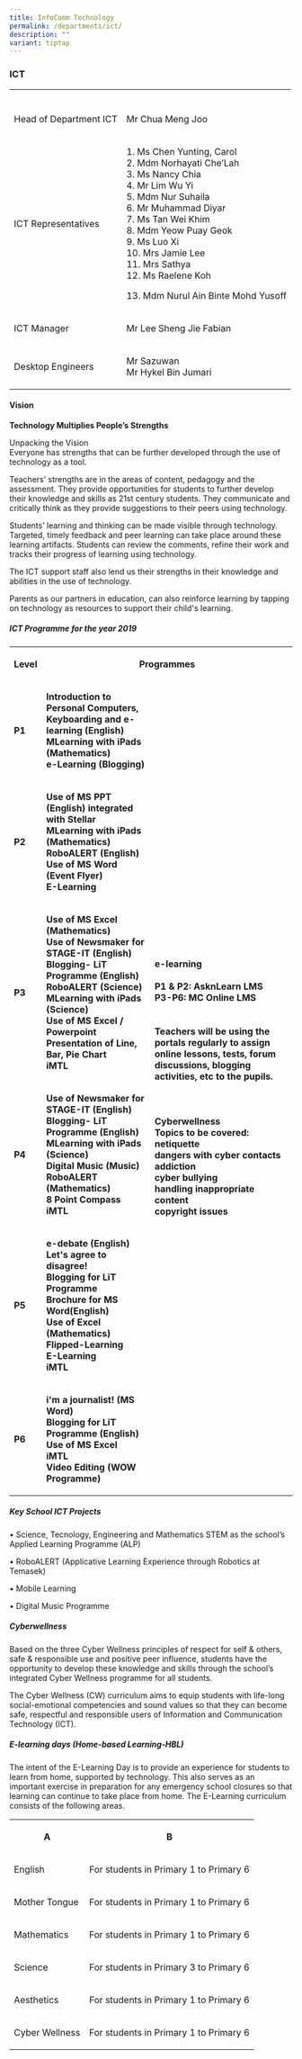 ```yaml
---
title: InfoComm Technology
permalink: /departments/ict/
description: ""
variant: tiptap
---
```

<h3>ICT</h3>
<table style="minWidth: 50px">
<colgroup>
<col>
<col>
</colgroup>
<tbody>
<tr>
<th rowspan="1" colspan="1">
<p></p>
</th>
<th rowspan="1" colspan="1">
<p></p>
</th>
</tr>
<tr>
<td rowspan="1" colspan="1">
<p>Head of Department ICT</p>
</td>
<td rowspan="1" colspan="1">
<p>Mr Chua Meng Joo</p>
</td>
</tr>
<tr>
<td rowspan="1" colspan="1">
<p>ICT Representatives</p>
</td>
<td rowspan="1" colspan="1">
<p>1. Ms Chen Yunting, Carol
<br>2. Mdm Norhayati Che’Lah
<br>3. Ms Nancy Chia
<br>4. Mr Lim Wu Yi
<br>5. Mdm Nur Suhaila
<br>6. Mr Muhammad Diyar
<br>7. Ms Tan Wei Khim
<br>8. Mdm Yeow Puay Geok
<br>9. Ms Luo Xi
<br>10. Mrs Jamie Lee
<br>11. Mrs Sathya
<br>12. Ms Raelene Koh</p>
<p>13. Mdm Nurul Ain Binte Mohd Yusoff</p>
</td>
</tr>
<tr>
<td rowspan="1" colspan="1">
<p>ICT Manager</p>
</td>
<td rowspan="1" colspan="1">
<p>Mr Lee Sheng Jie Fabian</p>
</td>
</tr>
<tr>
<td rowspan="1" colspan="1">
<p>Desktop Engineers</p>
</td>
<td rowspan="1" colspan="1">
<p>Mr Sazuwan
<br>Mr Hykel Bin Jumari</p>
</td>
</tr>
</tbody>
</table>
<h4>Vision</h4>
<p><strong>Technology Multiplies People’s Strengths</strong>&nbsp;</p>
<p>Unpacking the Vision
<br>Everyone has strengths that can be further developed through the use of
technology as a tool.&nbsp;</p>
<p>Teachers’ strengths are in the areas of content, pedagogy and the assessment.
They provide opportunities for students to further develop their knowledge
and skills as 21st century students. They communicate and critically think
as they provide suggestions to their peers using technology.&nbsp;</p>
<p>Students’ learning and thinking can be made visible through technology.
Targeted, timely feedback and peer learning can take place around these
learning artifacts. Students can review the comments, refine their work
and tracks their progress of learning using technology.</p>
<p>The ICT support staff also lend us their strengths in their knowledge
and abilities in the use of technology.&nbsp;</p>
<p>Parents as our partners in education, can also reinforce learning by tapping
on technology as resources to support their child's learning.&nbsp;</p>
<h5>ICT Programme for the year 2019</h5>
<table style="minWidth: 75px">
<colgroup>
<col>
<col>
<col>
</colgroup>
<tbody>
<tr>
<th rowspan="1" colspan="1">
<p><strong>Level<br></strong>
</p>
</th>
<th rowspan="1" colspan="2">
<p><strong>Programmes</strong>
</p>
</th>
</tr>
<tr>
<td rowspan="1" colspan="1">
<p><strong>P1 <br></strong>
</p>
</td>
<td rowspan="1" colspan="1">
<p><strong>Introduction to Personal Computers, Keyboarding and e-learning (English)<br>MLearning with iPads (Mathematics)<br>e-Learning (Blogging) <br></strong>
</p>
</td>
<td rowspan="6" colspan="1">
<p><strong>e-learning<br><br>P1 &amp; P2: AsknLearn LMS<br>P3-P6: MC Online LMS<br><br><br>Teachers will be using the portals regularly to assign online lessons, tests, forum discussions, blogging activities, etc to the pupils.<br><br><br><br>Cyberwellness<br>Topics to be covered:<br>netiquette<br>dangers with cyber contacts<br>addiction<br>cyber bullying<br>handling inappropriate content<br>copyright issues</strong>
</p>
</td>
</tr>
<tr>
<td rowspan="1" colspan="1">
<p><strong>P2 <br></strong>
</p>
</td>
<td rowspan="1" colspan="1">
<p><strong>Use of MS PPT (English) integrated with Stellar<br>MLearning with iPads (Mathematics)<br>RoboALERT (English)<br>Use of MS Word (Event Flyer)<br>E-Learning <br></strong>
</p>
</td>
</tr>
<tr>
<td rowspan="1" colspan="1">
<p><strong>P3 <br></strong>
</p>
</td>
<td rowspan="1" colspan="1">
<p><strong>Use of MS Excel (Mathematics)<br>Use of Newsmaker for STAGE-IT (English)<br>Blogging- LiT Programme (English)<br>RoboALERT (Science)<br>MLearning with iPads (Science)<br>Use of MS Excel / Powerpoint<br>Presentation of Line, Bar, Pie Chart<br>iMTL <br></strong>
</p>
</td>
</tr>
<tr>
<td rowspan="1" colspan="1">
<p><strong>P4 <br></strong>
</p>
</td>
<td rowspan="1" colspan="1">
<p><strong>Use of Newsmaker for STAGE-IT (English)<br>Blogging- LiT Programme (English)<br>MLearning with iPads (Science)<br>Digital Music (Music)<br>RoboALERT (Mathematics)<br>8 Point Compass<br>iMTL <br></strong>
</p>
</td>
</tr>
<tr>
<td rowspan="1" colspan="1">
<p><strong>P5 <br></strong>
</p>
</td>
<td rowspan="1" colspan="1">
<p><strong>e-debate (English)<br>Let's agree to disagree!<br>Blogging for LiT Programme <br>Brochure for MS Word(English)<br>Use of Excel (Mathematics)<br>Flipped-Learning<br>E-Learning<br>iMTL <br></strong>
</p>
</td>
</tr>
<tr>
<td rowspan="1" colspan="1">
<p><strong>P6 <br></strong>
</p>
</td>
<td rowspan="1" colspan="1">
<p><strong>i'm a journalist! (MS Word)<br>Blogging for LiT Programme (English)<br>Use of MS Excel<br>iMTL<br>Video Editing (WOW Programme)</strong>
</p>
</td>
</tr>
</tbody>
</table>
<h5>Key School ICT Projects</h5>
<p>• Science, Tecnology, Engineering and Mathematics STEM as the school’s
Applied Learning Programme (ALP)</p>
<p>• RoboALERT (Applicative Learning Experience through Robotics at Temasek)&nbsp;</p>
<p>• Mobile Learning&nbsp;&nbsp;</p>
<p>• Digital Music Programme</p>
<h5>Cyberwellness</h5>
<p>Based on the three Cyber Wellness principles of respect for self &amp;
others, safe &amp; responsible use and positive peer influence, students
have the opportunity to develop these knowledge and skills through the
school’s integrated Cyber Wellness programme for all students.&nbsp;</p>
<p>The Cyber Wellness (CW) curriculum aims to equip students with life-long
social-emotional competencies and sound values so that they can become
safe, respectful and responsible users of Information and Communication
Technology (ICT).</p>
<h5>E-learning days (Home-based Learning-HBL)</h5>
<p>The intent of the E-Learning Day is to provide an experience for students
to learn from home,&nbsp;supported by technology. This also serves as an
important exercise in preparation for any&nbsp;emergency school closures
so that learning can continue to take place from home. The E-Learning curriculum
consists of the following areas.</p>
<table style="minWidth: 50px">
<colgroup>
<col>
<col>
</colgroup>
<tbody>
<tr>
<th rowspan="1" colspan="1">
<p>A</p>
</th>
<th rowspan="1" colspan="1">
<p>B</p>
</th>
</tr>
<tr>
<td rowspan="1" colspan="1">
<p>English</p>
</td>
<td rowspan="1" colspan="1">
<p>For students in Primary 1 to Primary 6</p>
</td>
</tr>
<tr>
<td rowspan="1" colspan="1">
<p>Mother Tongue</p>
</td>
<td rowspan="1" colspan="1">
<p>For students in Primary 1 to Primary 6</p>
</td>
</tr>
<tr>
<td rowspan="1" colspan="1">
<p>Mathematics</p>
</td>
<td rowspan="1" colspan="1">
<p>For students in Primary 1 to Primary 6</p>
</td>
</tr>
<tr>
<td rowspan="1" colspan="1">
<p>Science</p>
</td>
<td rowspan="1" colspan="1">
<p>For students in Primary 3 to Primary 6</p>
</td>
</tr>
<tr>
<td rowspan="1" colspan="1">
<p>Aesthetics</p>
</td>
<td rowspan="1" colspan="1">
<p>For students in Primary 1 to Primary 6</p>
</td>
</tr>
<tr>
<td rowspan="1" colspan="1">
<p>Cyber Wellness</p>
</td>
<td rowspan="1" colspan="1">
<p>For students in Primary 1 to Primary 6</p>
</td>
</tr>
</tbody>
</table>
<p></p>